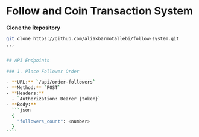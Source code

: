 # Follow and Coin Transaction System

**Clone the Repository**

`````bash
git clone https://github.com/aliakbarmotallebi/follow-system.git
,,,


## API Endpoints

### 1. Place Follower Order

- **URL:** `/api/order-followers`
- **Method:** `POST`
- **Headers:**
  - `Authorization: Bearer {token}`
- **Body:**
  ```json
  {
    "followers_count": <number>
  }
‍‍````
`````
